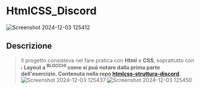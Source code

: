 # HtmlCSS_Discord
![Screenshot 2024-12-03 125412](https://github.com/user-attachments/assets/7277441d-8805-44b0-8c77-717187ec8876)

## Descrizione
> Il progetto consisteva nel fare pratica con **Html** e **CSS**, soprattutto con i **Layout a <sup>BLOCCHI</sup> come si può notare dalla prima parte dell'esercizio. Contenuta nella repo [htmlcss-struttura-discord](https://github.com/davidegiak/htmlcss-struttura-discord).**
> ![Screenshot 2024-12-03 125437](https://github.com/user-attachments/assets/33c9006b-a99f-4276-ae76-b2addb89c310)
![Screenshot 2024-12-03 125450](https://github.com/user-attachments/assets/cab6640b-9d40-44e6-85c2-e4b875baa171)
